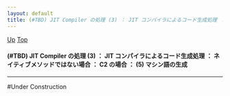 ```yaml
---
layout: default
title: (#TBD) JIT Compiler の処理 (3) ： JIT コンパイラによるコード生成処理 ： ネイティブメソッドではない場合 ： C2 の場合 ： (5) マシン語の生成
---
```

[Up](noo7BHeg-E.html) [Top](../index.html)

#### (#TBD) JIT Compiler の処理 (3) ： JIT コンパイラによるコード生成処理 ： ネイティブメソッドではない場合 ： C2 の場合 ： (5) マシン語の生成

--- 
#Under Construction





